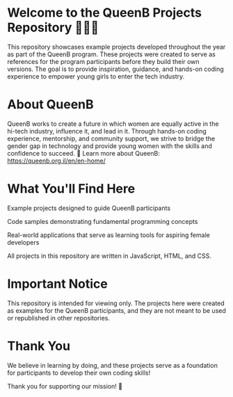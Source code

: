 # Welcome to the QueenB Projects Repository 👩‍💻✨

This repository showcases example projects developed throughout the year as part of the QueenB program. These projects were created to serve as references for the program participants before they build their own versions. The goal is to provide inspiration, guidance, and hands-on coding experience to empower young girls to enter the tech industry.

# About QueenB

QueenB works to create a future in which women are equally active in the hi-tech industry, influence it, and lead in it. Through hands-on coding experience, mentorship, and community support, we strive to bridge the gender gap in technology and provide young women with the skills and confidence to succeed.
🔗 Learn more about QueenB: https://queenb.org.il/en/en-home/

# What You'll Find Here

Example projects designed to guide QueenB participants

Code samples demonstrating fundamental programming concepts

Real-world applications that serve as learning tools for aspiring female developers

All projects in this repository are written in JavaScript, HTML, and CSS.

# Important Notice

This repository is intended for viewing only. The projects here were created as examples for the QueenB participants, and they are not meant to be used or republished in other repositories.

# Thank You

We believe in learning by doing, and these projects serve as a foundation for participants to develop their own coding skills!

Thank you for supporting our mission! 🚀
